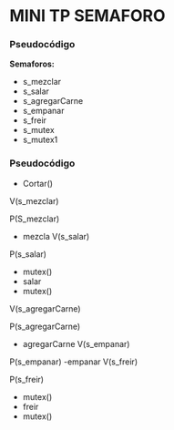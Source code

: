 # MINI TP SEMAFORO

### Pseudocódigo

**Semaforos:**
- s_mezclar
- s_salar
- s_agregarCarne
- s_empanar
- s_freir
- s_mutex
- s_mutex1

### Pseudocódigo
 - Cortar()

V(s_mezclar)
 
P(S_mezclar)
- mezcla
V(s_salar)

P(s_salar)

- mutex() 
- salar
- mutex()
  
V(s_agregarCarne)

P(s_agregarCarne)
- agregarCarne
V(s_empanar)

P(s_empanar)
-empanar
V(s_freir)

P(s_freir)
- mutex()
- freir
- mutex()
  
